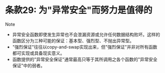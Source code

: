 # 条款29: 为"异常安全"而努力是值得的

> [!NOTE]
>
> - 异常安全函数即使发生异常也不会泄漏资源或允许任何数据结构败坏。这样的函数区分为三种可能的保证：基本型、强烈型、不抛出异常型。
> - "强烈保证"往往以copy-and-swap实现出来，但"强烈保证"并非对所有函数都可实现或具备现实意义。
> - 函数提供的"异常安全保证"通常最高只等于其所调用之各个函数的"异常安全保证"中的弱者。
